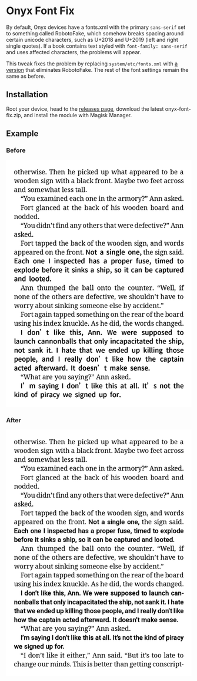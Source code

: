 # Onyx Font Fix

By default, Onyx devices have a fonts.xml with the primary `sans-serif` set to something called RobotoFake, which somehow breaks spacing around certain unicode characters, such as U+2018 and U+2019 (left and right single quotes). If a book contains text styled with `font-family: sans-serif` and uses affected characters, the problems will appear.

This tweak fixes the problem by replacing `system/etc/fonts.xml` with [a version](./onyx-font-fix/system/etc/fonts.xml) that eliminates RobotoFake. The rest of the font settings remain the same as before.

## Installation

Root your device, head to the [releases page](https://github.com/sargunv/magisk-onyx-font-fix/releases), download the latest onyx-font-fix.zip, and install the module with Magisk Manager.

## Example

### Before

![screenshot, before the fix, of a page from Chapter 14 of Tress of the Emerald Sea](./before.png)

### After

![screenshot, after the fix, of the same page from Chapter 14 of Tress of the Emerald Sea](./after.png)
